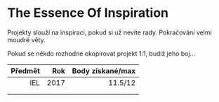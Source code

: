 # The Essence Of Inspiration

Projekty slouží na inspiraci, pokud si už nevíte rady. Pokračování velmi moudré věty.

Pokud se někdo rozhodne okopírovat projekt 1:1, budiž jeho boj...

|Předmět|Rok |Body získané/max|
|--:    |--: |--:             |
|IEL    |2017|11.5/12         |
||||
||||